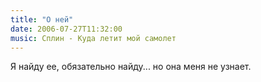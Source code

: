 ```yaml
---
title: "О ней"
date: 2006-07-27T11:32:00
music: Сплин - Куда летит мой самолет
---
```


Я найду ее, обязательно найду... но она меня не узнает.
